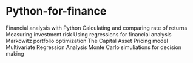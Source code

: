# Python-for-finance
Financial analysis with Python
Calculating and comparing rate of returns
Measuring investment risk
Using regressions for financial analysis
Markowitz portfolio optimization
The Capital Asset Pricing model
Multivariate Regression Analysis
Monte Carlo simuliations for decision making
